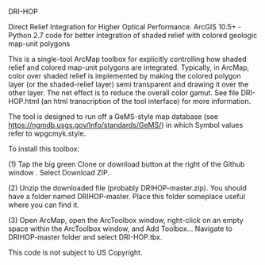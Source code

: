 DRI-HOP

Direct Relief Integration for Higher Optical Performance. ArcGIS 10.5+ - Python 2.7 code for better integration of shaded relief with colored geologic map-unit polygons

This is a single-tool ArcMap toolbox for explicitly controlling how shaded relief and colored map-unit polygons are integrated. Typically, in ArcMap, color over shaded relief is implemented by making the colored polygon layer (or the shaded-relief layer) semi transparent and drawing it over the other layer. The net effect is to reduce the overall color gamut.  See file DRI-HOP.html (an html transcription of the tool interface) for more information. 

The tool is designed to run off a GeMS-style map database (see https://ngmdb.usgs.gov/Info/standards/GeMS/) in which Symbol values refer to wpgcmyk.style. 

To install this toolbox:

(1) Tap the big green Clone or download button at the right of the Github window . Select Download ZIP.

(2) Unzip the downloaded file (probably DRIHOP-master.zip). You should have a folder named DRIHOP-master. Place this folder someplace useful where you can find it.

(3) Open ArcMap, open the ArcToolbox window, right-click on an empty space within the ArcToolbox window, and Add Toolbox... Navigate to DRIHOP-master folder and select DRI-HOP.tbx.  

This code is not subject to US Copyright.  
